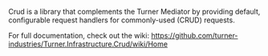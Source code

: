 Crud is a library that complements the Turner Mediator by providing default, configurable request handlers for commonly-used (CRUD) requests.

For full documentation, check out the wiki: https://github.com/turner-industries/Turner.Infrastructure.Crud/wiki/Home
